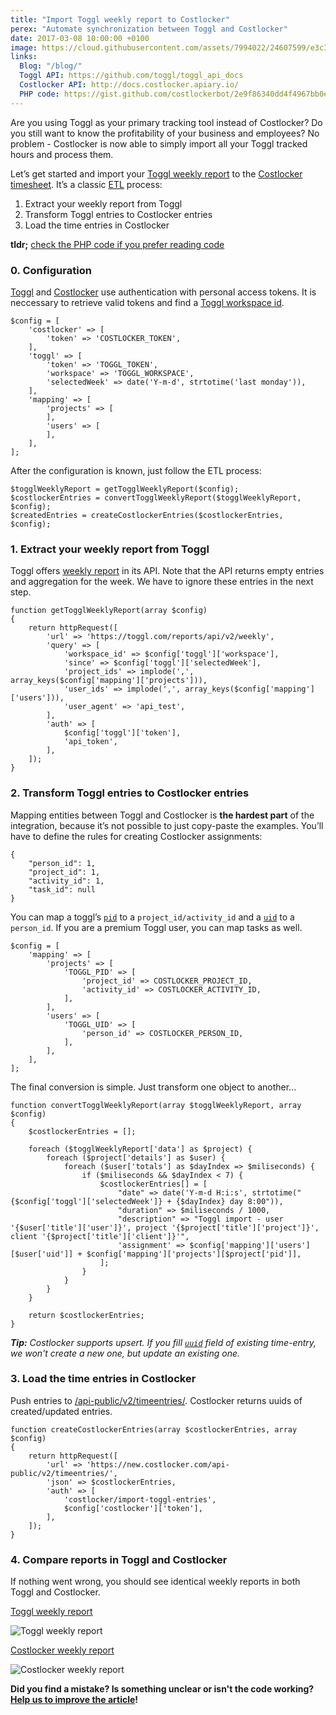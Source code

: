 ```yaml
---
title: "Import Toggl weekly report to Costlocker"
perex: "Automate synchronization between Toggl and Costlocker"
date: 2017-03-08 10:00:00 +0100
image: https://cloud.githubusercontent.com/assets/7994022/24607599/e3c37312-1872-11e7-82d2-e4ce7d7c490a.png
links:
  Blog: "/blog/"
  Toggl API: https://github.com/toggl/toggl_api_docs
  Costlocker API: http://docs.costlocker.apiary.io/
  PHP code: https://gist.github.com/costlockerbot/2e9f86340dd4f4967bb0ebc69dc623ea
---
```


Are you using Toggl as your primary tracking tool instead of Costlocker?
Do you still want to know the profitability of your business and employees?
No problem - Costlocker is now able to simply import all your Toggl tracked hours and process them.

Let’s get started and import your [Toggl weekly report](https://www.toggl.com/app/reports/weekly/)
to the [Costlocker timesheet](https://new-n1.costlocker.com/timesheet/weekly).
It’s a classic [ETL](https://en.wikipedia.org/wiki/Extract,_transform,_load) process:

1. Extract your weekly report from Toggl
1. Transform Toggl entries to Costlocker entries
1. Load the time entries in Costlocker

**tldr;** [check the PHP code if you prefer reading code](https://gist.github.com/costlockerbot/2e9f86340dd4f4967bb0ebc69dc623ea)

### 0. Configuration

[Toggl](https://www.toggl.com/app/profile) and 
[Costlocker](https://new.costlocker.com/api-token)
use authentication with personal access tokens.
It is neccessary to retrieve valid tokens and find a
[Toggl workspace id](https://github.com/toggl/toggl_api_docs/blob/master/reports.md#request-parameters).

```php?start_inline=true
$config = [
    'costlocker' => [
        'token' => 'COSTLOCKER_TOKEN',
    ],
    'toggl' => [
        'token' => 'TOGGL_TOKEN',
        'workspace' => 'TOGGL_WORKSPACE',
        'selectedWeek' => date('Y-m-d', strtotime('last monday')),
    ],
    'mapping' => [
        'projects' => [
        ],
        'users' => [
        ],
    ],
];
```

After the configuration is known, just follow the ETL process:

```php?start_inline=true
$togglWeeklyReport = getTogglWeeklyReport($config);
$costlockerEntries = convertTogglWeeklyReport($togglWeeklyReport, $config);
$createdEntries = createCostlockerEntries($costlockerEntries, $config);
```

### 1. Extract your weekly report from Toggl

Toggl offers [weekly report](https://github.com/toggl/toggl_api_docs/blob/master/reports/weekly.md)
in its API. 
Note that the API returns empty entries and aggregation for the week.
We have to ignore these entries in the next step.

```php?start_inline=true
function getTogglWeeklyReport(array $config)
{
    return httpRequest([
        'url' => 'https://toggl.com/reports/api/v2/weekly',
        'query' => [
            'workspace_id' => $config['toggl']['workspace'],
            'since' => $config['toggl']['selectedWeek'],
            'project_ids' => implode(',', array_keys($config['mapping']['projects'])),
            'user_ids' => implode(',', array_keys($config['mapping']['users'])),
            'user_agent' => 'api_test',
        ],
        'auth' => [
            $config['toggl']['token'],
            'api_token',
        ],
    ]);
}
```

### 2. Transform Toggl entries to Costlocker entries

Mapping entities between Toggl and Costlocker is **the hardest part** of the integration, 
because it’s not possible to just copy-paste the examples. 
You’ll have to define the rules for creating Costlocker assignments:

```
{
    "person_id": 1,
    "project_id": 1,
    "activity_id": 1,
    "task_id": null
}
```

You can map a toggl’s [`pid`](https://github.com/toggl/toggl_api_docs/blob/master/chapters/time_entries.md) 
to a `project_id/activity_id` and 
a [`uid`](https://github.com/toggl/toggl_api_docs/blob/master/chapters/time_entries.md) to a `person_id`.
If you are a premium Toggl user, you can map tasks as well.

```php?start_inline=true
$config = [
    'mapping' => [
        'projects' => [
            'TOGGL_PID' => [
                'project_id' => COSTLOCKER_PROJECT_ID,
                'activity_id' => COSTLOCKER_ACTIVITY_ID,
            ],
        ],
        'users' => [
            'TOGGL_UID' => [
                'person_id' => COSTLOCKER_PERSON_ID,
            ],
        ],
    ],
];
```

The final conversion is simple. Just transform one object to another...


```php?start_inline=true
function convertTogglWeeklyReport(array $togglWeeklyReport, array $config)
{
    $costlockerEntries = [];
 
    foreach ($togglWeeklyReport['data'] as $project) {
        foreach ($project['details'] as $user) {
            foreach ($user['totals'] as $dayIndex => $miliseconds) {
                if ($miliseconds && $dayIndex < 7) {
                    $costlockerEntries[] = [
                        "date" => date('Y-m-d H:i:s', strtotime("{$config['toggl']['selectedWeek']} + {$dayIndex} day 8:00")), 
                        "duration" => $miliseconds / 1000,
                        "description" => "Toggl import - user '{$user['title']['user']}', project '{$project['title']['project']}', client '{$project['title']['client']}'",
                        'assignment' => $config['mapping']['users'][$user['uid']] + $config['mapping']['projects'][$project['pid']],
                    ];
                }
            }
        }
    }
 
    return $costlockerEntries;
}
```

_**Tip:** Costlocker supports upsert. If you fill [`uuid`](http://docs.costlocker.apiary.io/#reference/0/time-entries/create/update-time-entries) field of existing time-entry, we won't create a new one, but update an existing one._

### 3. Load the time entries in Costlocker

Push entries to
[/api-public/v2/timeentries/](http://docs.costlocker.apiary.io/#reference/0/time-entries/create/update-time-entries).
Costlocker returns uuids of created/updated entries.

```php?start_inline=true
function createCostlockerEntries(array $costlockerEntries, array $config)
{
    return httpRequest([
        'url' => 'https://new.costlocker.com/api-public/v2/timeentries/',
        'json' => $costlockerEntries,
        'auth' => [
            'costlocker/import-toggl-entries',
            $config['costlocker']['token'],
        ],
    ]);
}
```

### 4. Compare reports in Toggl and Costlocker

If nothing went wrong, you should see identical weekly reports in both Toggl and Costlocker.

[Toggl weekly report](https://www.toggl.com/app/reports/weekly/)

![Toggl weekly report](https://cloud.githubusercontent.com/assets/7994022/24607599/e3c37312-1872-11e7-82d2-e4ce7d7c490a.png)

[Costlocker weekly report](https://new-n1.costlocker.com/timesheet/weekly)

![Costlocker weekly report](https://cloud.githubusercontent.com/assets/7994022/24607626/02cc69d0-1873-11e7-96a9-f73ee84f58ba.png)

**Did you find a mistake? Is something unclear or isn't the code working?
[Help us to improve the article](https://github.com/costlocker/costlocker.github.io/issues)!**
